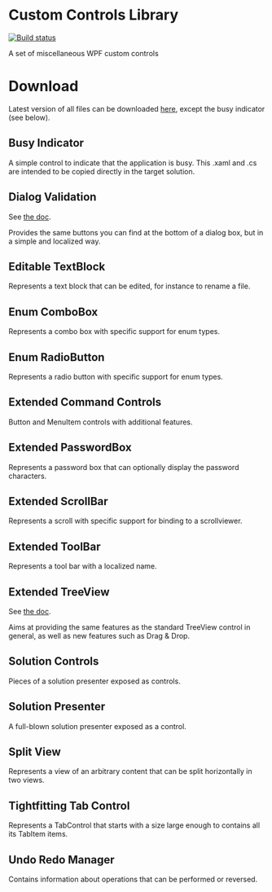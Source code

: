# Custom Controls Library
[![Build status](https://ci.appveyor.com/api/projects/status/rw44co5aw3ijifei?svg=true)](https://ci.appveyor.com/project/dlebansais/custom-controls-library)

A set of miscellaneous WPF custom controls

# Download
Latest version of all files can be downloaded [here](https://github.com/dlebansais/Custom-Controls-Library/releases/download/v1.0.2/Custom-Controls-Library-Release.zip), except the busy indicator (see below).

## Busy Indicator
A simple control to indicate that the application is busy. This .xaml and .cs are intended to be copied directly in the target solution.

## Dialog Validation
See [the doc](/doc/DialogValidation.pdf).

Provides the same buttons you can find at the bottom of a dialog box, but in a simple and localized way.

## Editable TextBlock
Represents a text block that can be edited, for instance to rename a file.

## Enum ComboBox
Represents a combo box with specific support for enum types.

## Enum RadioButton
Represents a radio button with specific support for enum types.

## Extended Command Controls
Button and MenuItem controls with additional features.

## Extended PasswordBox
Represents a password box that can optionally display the password characters.

## Extended ScrollBar
Represents a scroll with specific support for binding to a scrollviewer.

## Extended ToolBar
Represents a tool bar with a localized name.

## Extended TreeView
See [the doc](/doc/ExtendedTreeView.pdf).

Aims at providing the same features as the standard TreeView control in general, as well as new features such as Drag & Drop.

## Solution Controls
Pieces of a solution presenter exposed as controls.

## Solution Presenter
A full-blown solution presenter exposed as a control.

## Split View
Represents a view of an arbitrary content that can be split horizontally in two views.

## Tightfitting Tab Control
Represents a TabControl that starts with a size large enough to contains all its TabItem items.

## Undo Redo Manager
Contains information about operations that can be performed or reversed.
